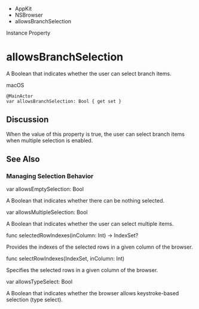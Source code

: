 

- AppKit
- NSBrowser
-  allowsBranchSelection 

Instance Property

# allowsBranchSelection

A Boolean that indicates whether the user can select branch items.

macOS

``` source
@MainActor
var allowsBranchSelection: Bool { get set }
```

## Discussion

When the value of this property is true, the user can select branch items when multiple selection is enabled.

## See Also

### Managing Selection Behavior

var allowsEmptySelection: Bool

A Boolean that indicates whether there can be nothing selected.

var allowsMultipleSelection: Bool

A Boolean that indicates whether the user can select multiple items.

func selectedRowIndexes(inColumn: Int) -> IndexSet?

Provides the indexes of the selected rows in a given column of the browser.

func selectRowIndexes(IndexSet, inColumn: Int)

Specifies the selected rows in a given column of the browser.

var allowsTypeSelect: Bool

A Boolean that indicates whether the browser allows keystroke-based selection (type select).


